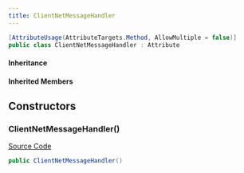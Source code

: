 ```yaml
---
title: ClientNetMessageHandler
---
```


```csharp
[AttributeUsage(AttributeTargets.Method, AllowMultiple = false)]
public class ClientNetMessageHandler : Attribute
```

#### Inheritance

#### Inherited Members

## Constructors

### ClientNetMessageHandler()

[Source Code](https://github.com/swiftly-solution/swiftlys2/blob/beta/managed/src/SwiftlyS2.Shared/Modules/NetMessages/NetMessageHandlerAttribute.cs#L12)

```csharp
public ClientNetMessageHandler()
```

